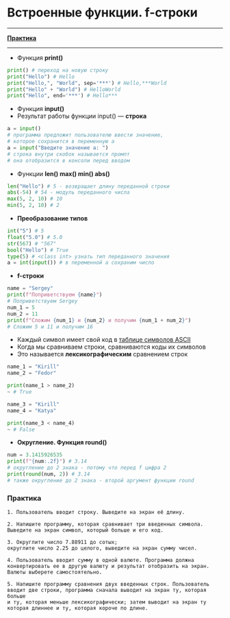 # Встроенные функции. f-строки

***

[**Практика**](vstroennye-funkcii.-f-stroki.md#praktika)

***

* Функция **print()**

```python
print() # переход на новую строку
print("Hello") # Hello
print("Hello,", "World", sep='***') # Hello,***World
print("Hello" + "World") # HelloWorld
print("Hello", end='***') # Hello***
```

* Функция **input()**
* Результат работы функции input() — **строка**

```python
a = input() 
# программа предложит пользователю ввести значение,
# которое сохранится в переменную a
a = input("Введите значение a: ")
# строка внутри скобок называется промпт
# она отобразится в консоли перед вводом
```

* Функции **len() max() min() abs()**

```python
len("Hello") # 5 - возвращает длину переданной строки
abs(-54) # 54 - модуль переданного числа
max(5, 2, 10) # 10
min(5, 2, 10) # 2
```

* **Преобразование типов**

```python
int("5") # 5
float("5.0") # 5.0
str(567) # "567"
bool("Hello") # True
type(5) # <class int> узнать тип переданного значения
a = int(input()) # в переменной a сохраним число
```

* **f-строки**

```python
name = "Sergey"
print(f"Поприветствуем {name}") 
# Поприветствуем Sergey
num_1 = 5
num_2 = 11
print(f"Сложим {num_1} и {num_2} и получим {num_1 + num_2}")
# Сложим 5 и 11 и получим 16
```

* Каждый символ имеет свой код в [таблице символов ASCII](https://www.industrialnets.ru/files/misc/ascii.pdf)
* Когда мы сравниваем строки, сравниваются коды их символов
* Это называется **лексикографическим** сравнением строк

```python
name_1 = "Kirill"
name_2 = "Fedor"

print(name_1 > name_2)
~ # True

name_3 = "Kirill"
name_4 = "Katya"

print(name_3 < name_4)
~ # False
```

* **Округление. Функция round()**

```python
num = 3.1415926535
print(f"{num:.2f}") # 3.14
# округление до 2 знака - потому что перед f цифра 2
print(round(num, 2)) # 3.14
# также округление до 2 знака - второй аргумент функции round
```

### Практика

```
1. Пользователь вводит строку. Выведите на экран её длину.

2. Напишите программу, которая сравнивает три введенных символа.
Выведите на экран символ, который больше и его код.

3. Округлите число 7.88911 до сотых;
округлите число 2.25 до целого, выведите на экран сумму чисел.

4. Пользователь вводит сумму в одной валюте. Программа должна
конвертировать ее в другую валюту и результат отобразить на экран.
Валюты выберете самостоятельно.

5. Напишите программу сравнения двух введенных строк. Пользователь
вводит две строки, программа сначала выводит на экран ту, которая больше
и ту, которая меньше лексикографически; затем выводит на экран ту
которая длиннее и ту, которая короче по длине.
```
